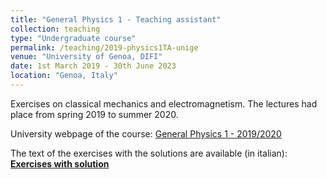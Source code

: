```yaml
---
title: "General Physics 1 - Teaching assistant"
collection: teaching
type: "Undergraduate course"
permalink: /teaching/2019-physics1TA-unige
venue: "University of Genoa, DIFI"
date: 1st March 2019 - 30th June 2023
location: "Genoa, Italy"
---
```


Exercises on classical mechanics and electromagnetism.
The lectures had place from spring 2019 to summer 2020.

University webpage of the course: [General Physics 1 - 2019/2020](https://corsi.unige.it/en/off.f/2019/ins/36636)

The text of the exercises with the solutions are available (in italian): [**Exercises with solution**](https://alessandro-zunino.github.io/files/ESERCITAZIONI.rar)